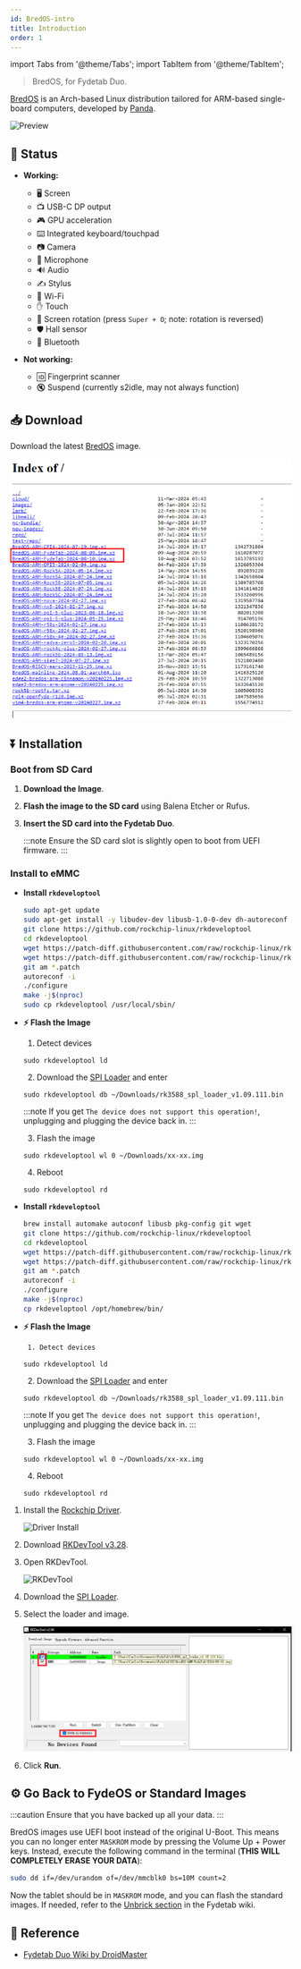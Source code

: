 ```yaml
---
id: BredOS-intro
title: Introduction
order: 1
---
```


import Tabs from '@theme/Tabs';
import TabItem from '@theme/TabItem';

> BredOS, for Fydetab Duo.

[BredOS](https://bredos.org/) is an Arch-based Linux distribution tailored for ARM-based single-board computers, developed by [Panda](https://github.com/Rippanda12).

![Preview](/img/BredOS_preview.jpg)

## 🔄 Status

- **Working:**
  - 🖥️ Screen
  - 📺 USB-C DP output
  - 🎮 GPU acceleration
  - ⌨️ Integrated keyboard/touchpad
  - 📷 Camera
  - 🎤 Microphone
  - 🔊 Audio
  - ✍️ Stylus
  - 📶 Wi-Fi
  - ✋ Touch
  - 🔄 Screen rotation (press `Super + O`; note: rotation is reversed)
  - 🛡️ Hall sensor
  - 📶 Bluetooth

- **Not working:**
  - 🆔 Fingerprint scanner
  - 🔇 Suspend (currently s2idle, may not always function)

## 📥 Download

Download the latest [BredOS](https://github.com/BredOS/images/releases) image.

![Download Image](https://github.com/LinuxDroidMaster/Fydetab-Duo-DroidMaster-wiki/blob/main/Images/Linux/BredOS/download_image_from_repo.png?raw=true)

## ⏬ Installation

### Boot from SD Card

1. **Download the Image**.
2. **Flash the image to the SD card** using Balena Etcher or Rufus.
3. **Insert the SD card into the Fydetab Duo**.

   :::note
   Ensure the SD card slot is slightly open to boot from UEFI firmware.
   :::

### Install to eMMC


<Tabs>
  <TabItem value="linux" label="🐧 Linux (Debian/Ubuntu)">

- **Install `rkdeveloptool`**

  ```bash
  sudo apt-get update
  sudo apt-get install -y libudev-dev libusb-1.0-0-dev dh-autoreconf pkg-config libusb-1.0 build-essential git wget
  git clone https://github.com/rockchip-linux/rkdeveloptool
  cd rkdeveloptool
  wget https://patch-diff.githubusercontent.com/raw/rockchip-linux/rkdeveloptool/pull/73.patch
  wget https://patch-diff.githubusercontent.com/raw/rockchip-linux/rkdeveloptool/pull/85.patch
  git am *.patch
  autoreconf -i
  ./configure
  make -j$(nproc)
  sudo cp rkdeveloptool /usr/local/sbin/
  ```
-  **⚡ Flash the Image**

    1. Detect devices
      
    ```
    sudo rkdeveloptool ld
    ```

    2. Download the [SPI Loader](/rk3588_spl_loader_v1.09.111.bin) and enter
    ```
    sudo rkdeveloptool db ~/Downloads/rk3588_spl_loader_v1.09.111.bin
    ```
    :::note
    If you get `The device does not support this operation!`, unplugging and plugging the device back in.
    :::

    3. Flash the image

    ```
    sudo rkdeveloptool wl 0 ~/Downloads/xx-xx.img
    ```

    4. Reboot
    ```
    sudo rkdeveloptool rd
    ```

  </TabItem>
  
  <TabItem value="macos" label="🍏 macOS">

- **Install `rkdeveloptool`**
  ```bash
  brew install automake autoconf libusb pkg-config git wget
  git clone https://github.com/rockchip-linux/rkdeveloptool
  cd rkdeveloptool
  wget https://patch-diff.githubusercontent.com/raw/rockchip-linux/rkdeveloptool/pull/73.patch
  wget https://patch-diff.githubusercontent.com/raw/rockchip-linux/rkdeveloptool/pull/85.patch
  git am *.patch
  autoreconf -i
  ./configure
  make -j$(nproc)
  cp rkdeveloptool /opt/homebrew/bin/
  ```
-  **⚡ Flash the Image**

        1. Detect devices
      
    ```
    sudo rkdeveloptool ld
    ```

    2. Download the [SPI Loader](/rk3588_spl_loader_v1.09.111.bin) and enter
    ```
    sudo rkdeveloptool db ~/Downloads/rk3588_spl_loader_v1.09.111.bin
    ```
    :::note
    If you get `The device does not support this operation!`, unplugging and plugging the device back in.
    :::

    3. Flash the image

    ```
    sudo rkdeveloptool wl 0 ~/Downloads/xx-xx.img
    ```

    4. Reboot
    ```
    sudo rkdeveloptool rd
    ```

  </TabItem>

  <TabItem value="windows" label="🖥️ Windows">

1. Install the [Rockchip Driver](https://dl.khadas.com/products/edge2/tool/driver-assitant_v5.13.zip).

   ![Driver Install](/img/drvinstall.png)

2. Download [RKDevTool v3.28](https://dl.khadas.com/products/edge2/tool/rkdevtool_release_v3.28.zip).

3. Open RKDevTool.

   ![RKDevTool](/img/rkdevtool.png)

4. Download the [SPI Loader](/rk3588_spl_loader_v1.09.111.bin).

5. Select the loader and image.

   ![Select Image](https://github.com/LinuxDroidMaster/Fydetab-Duo-DroidMaster-wiki/raw/main/Images/Linux/BredOS/flashing_tool_config.png)

6. Click **Run**.

  </TabItem>
</Tabs>


## ⚙️ Go Back to FydeOS or Standard Images

:::caution
Ensure that you have backed up all your data.
:::

BredOS images use UEFI boot instead of the original U-Boot. This means you can no longer enter `MASKROM` mode by pressing the Volume Up + Power keys. Instead, execute the following command in the terminal (**THIS WILL COMPLETELY ERASE YOUR DATA**):

```bash
sudo dd if=/dev/urandom of=/dev/mmcblk0 bs=10M count=2
```

Now the tablet should be in `MASKROM` mode, and you can flash the standard images. If needed, refer to the [Unbrick section](https://wiki.fydetabduo.com//unbrick_the_fydetab_duo) in the Fydetab wiki.

## 🔗 Reference

- [Fydetab Duo Wiki by DroidMaster](https://github.com/LinuxDroidMaster/Fydetab-Duo-DroidMaster-wiki/blob/main/Documentation/Linux_distros/bredos.md)
